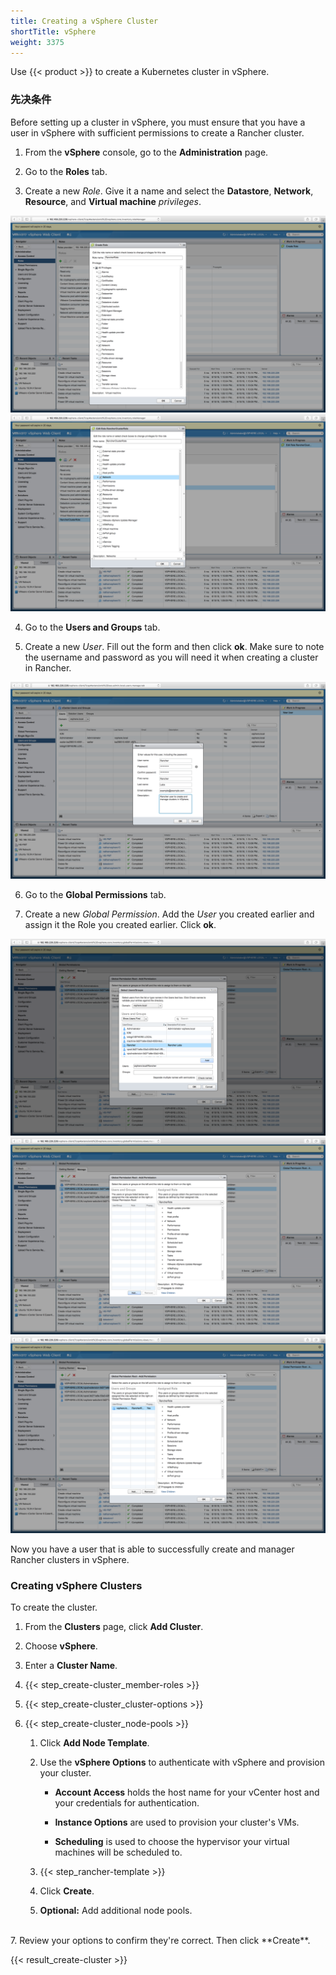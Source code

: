 ```yaml
---
title: Creating a vSphere Cluster
shortTitle: vSphere
weight: 3375
---
```

Use {{< product >}} to create a Kubernetes cluster in vSphere.

### 先决条件

Before setting up a cluster in vSphere, you must ensure that you have a user in vSphere with sufficient permissions to create a Rancher cluster.

1. From the **vSphere** console, go to the **Administration** page.

2. Go to the **Roles** tab.

3. Create a new *Role*.  Give it a name and select the **Datastore**, **Network**, **Resource**, and **Virtual machine** *privileges*.

![image](./rancherroles1.png)
![image](./rancherroles2.png)

4. Go to the **Users and Groups** tab.

5. Create a new *User*. Fill out the form and then click **ok**. Make sure to note the username and password as you will need it when creating a cluster in Rancher.

![image](./rancheruser.png)

6. Go to the **Global Permissions** tab.

7. Create a new *Global Permission*.  Add the *User* you created earlier and assign it the Role you created earlier. Click **ok**.

![image](./globalpermissionuser.png)
![image](./globalpermissionrole.png)
![image](./globalpermissionfinal.png)

Now you have a user that is able to successfully create and manager Rancher clusters in vSphere.

### Creating vSphere Clusters

To create the cluster.

1. From the **Clusters** page, click **Add Cluster**.

2. Choose **vSphere**.

3. Enter a **Cluster Name**.

4. {{< step_create-cluster_member-roles >}}

5. {{< step_create-cluster_cluster-options >}}

6. {{< step_create-cluster_node-pools >}}

	1.	Click **Add Node Template**.

	2.	Use the **vSphere Options** to authenticate with vSphere and provision your cluster.

		- **Account Access** holds the host name for your vCenter host and your credentials for authentication.

		- **Instance Options** are used to provision your cluster's VMs.

		- **Scheduling** is used to choose the hypervisor your virtual machines will be scheduled to.

	3. {{< step_rancher-template >}}

	4. Click **Create**.

	5. **Optional:** Add additional node pools.

<br/>
7. Review your options to confirm they're correct. Then click **Create**.

{{< result_create-cluster >}}
